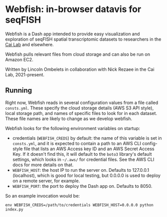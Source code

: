 # Webfish: in-browser datavis for seqFISH

Webfish is a Dash app intended to provide easy visualization and exploration 
of seqFISH spatial transcriptomic datasets to researchers in the [Cai Lab](https://spatial.caltech.edu) and elsewhere.

Webfish pulls relevant files from cloud storage and can also be run on Amazon EC2. 

Written by Lincoln Ombelets in collaboration with Nick Rezaee in the Cai Lab, 2021-present.

## Running

Right now, Webfish reads in several configuration values from a file called `consts.yml`. These specify the cloud storage details (AWS S3 API style), local storage path, and names of specific files to look for in each dataset. These file names are likely to change as we develop webfish.

Webfish looks for the following environment variables on startup:
* credentials (`WEBFISH_CREDS`) by default: the name of this variable is set in `consts.yml`, and it is expected to contain a path to an AWS CLI config-style file that lists an AWS Access key ID and an AWS Secret Access Key. If it doesn't find this, it will default to the `boto3` library's default settings, which looks in `~/.aws/` for credential files. See the AWS CLI docs for more details on that.
* `WEBFISH_HOST`: the host IP to run the server on. Defaults to 127.0.0.1 (localhost), which is good for local testing, but 0.0.0.0 is used to deploy on a remote server, for example.
* `WEBFISH_PORT`: the port to deploy the Dash app on. Defaults to 8050.
 
So an example invocation would be:

```env WEBFISH_CREDS=/path/to/credentials WEBFISH_HOST=0.0.0.0 python index.py```
